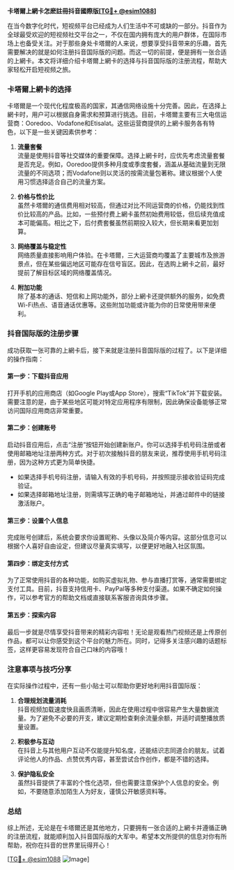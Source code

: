 **卡塔爾上網卡怎麽註冊抖音國際版[[TG💪+ @esim1088](https://t.me/s/esim1088)]**

在当今数字化时代，短视频平台已经成为人们生活中不可或缺的一部分。抖音作为全球最受欢迎的短视频社交平台之一，不仅在国内拥有庞大的用户群体，在国际市场上也备受关注。对于那些身处卡塔爾的人来说，想要享受抖音带来的乐趣，首先需要解决的就是如何注册抖音国际版的问题。而这一切的前提，便是拥有一张合适的上網卡。本文将详细介绍卡塔爾上網卡的选择与抖音国际版的注册流程，帮助大家轻松开启短视频之旅。

### 卡塔爾上網卡的选择

卡塔爾是一个现代化程度极高的国家，其通信网络设施十分完善。因此，在选择上網卡时，用户可以根据自身需求和预算进行挑选。目前，卡塔爾主要有三大电信运营商：Ooredoo、Vodafone和Etisalat。这些运营商提供的上網卡服务各有特色，以下是一些关键因素供参考：

1. **流量套餐**  
   流量是使用抖音等社交媒体的重要保障。选择上網卡时，应优先考虑流量套餐是否充足。例如，Ooredoo提供多种月度或季度套餐，涵盖从基础流量到无限流量的不同选项；而Vodafone则以灵活的按需流量包著称。建议根据个人使用习惯选择适合自己的流量方案。

2. **价格与性价比**  
   虽然卡塔爾的通信费用相对较高，但通过对比不同运营商的价格，仍能找到性价比较高的产品。比如，一些预付费上網卡虽然初始费用较低，但后续充值成本可能偏高。相比之下，后付费套餐虽然前期投入较大，但长期来看更加划算。

3. **网络覆盖与稳定性**  
   网络质量直接影响用户体验。在卡塔爾，三大运营商均覆盖了主要城市及旅游景点，但在某些偏远地区可能存在信号盲区。因此，在选购上網卡之前，最好提前了解目标区域的网络覆盖情况。

4. **附加功能**  
   除了基本的通话、短信和上网功能外，部分上網卡还提供额外的服务，如免费Wi-Fi热点、语音通话优惠等。这些附加功能或许能为你的日常使用带来便利。

### 抖音国际版的注册步骤

成功获取一张可靠的上網卡后，接下来就是注册抖音国际版的过程了。以下是详细的操作指南：

#### 第一步：下载抖音应用
打开手机的应用商店（如Google Play或App Store），搜索“TikTok”并下载安装。需要注意的是，由于某些地区可能对特定应用程序有限制，因此确保设备能够正常访问国际应用商店非常重要。

#### 第二步：创建账号
启动抖音应用后，点击“注册”按钮开始创建新账户。你可以选择手机号码注册或者使用邮箱地址注册两种方式。对于初次接触抖音的朋友来说，推荐使用手机号码注册，因为这种方式更为简单快捷。

- 如果选择手机号码注册，请输入有效的手机号码，并按照提示接收验证码完成验证。
- 如果选择邮箱地址注册，则需填写正确的电子邮箱地址，并通过邮件中的链接激活账户。

#### 第三步：设置个人信息
完成账号创建后，系统会要求你设置昵称、头像以及简介等内容。这部分信息可以根据个人喜好自由设定，但建议尽量真实填写，以便更好地融入社区氛围。

#### 第四步：绑定支付方式
为了正常使用抖音的各种功能，如购买虚拟礼物、参与直播打赏等，通常需要绑定支付工具。目前，抖音支持信用卡、PayPal等多种支付渠道。如果不确定如何操作，可以参考官方的帮助文档或直接联系客服咨询具体步骤。

#### 第五步：探索内容
最后一步就是尽情享受抖音带来的精彩内容啦！无论是观看热门视频还是上传原创作品，都可以让你感受到这个平台的魅力所在。同时，记得多关注感兴趣的话题标签，这样更容易发现符合自己口味的内容哦！

### 注意事项与技巧分享

在实际操作过程中，还有一些小贴士可以帮助你更好地利用抖音国际版：

1. **合理规划流量消耗**  
   抖音视频加载速度快且画质清晰，因此在使用过程中很容易产生大量数据流量。为了避免不必要的开支，建议定期检查剩余流量余额，并适时调整播放质量设置。

2. **积极参与互动**  
   在抖音上与其他用户互动不仅能提升知名度，还能结识志同道合的朋友。试着评论他人的作品、点赞优秀内容，甚至尝试合作创作，都是不错的选择。

3. **保护隐私安全**  
   虽然抖音提供了丰富的个性化选项，但也需要注意保护个人信息的安全。例如，不要随意添加陌生人为好友，谨慎公开敏感资料等。

### 总结

综上所述，无论是在卡塔爾还是其他地方，只要拥有一张合适的上網卡并遵循正确的注册流程，就能顺利加入抖音国际版的大军中。希望本文所提供的信息对你有所帮助，祝你在抖音的世界里玩得开心！

[[TG💪+ @esim1088](https://t.me/s/esim1088) ![Image](https://i.postimg.cc/4NQfJmqS/Snipaste-2025-05-13-00-14-12.png)]